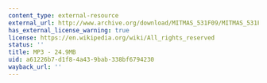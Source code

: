 ```yaml
---
content_type: external-resource
external_url: http://www.archive.org/download/MITMAS_531F09/MITMAS_531F09_lec04_1.mp3
has_external_license_warning: true
license: https://en.wikipedia.org/wiki/All_rights_reserved
status: ''
title: MP3 - 24.9MB
uid: a61226b7-d1f8-4a43-9bab-338bf6794230
wayback_url: ''
---
```

